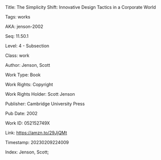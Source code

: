 Title:  The Simplicity Shift: Innovative Design Tactics in a Corporate World

Tags:   works

AKA:    jenson-2002

Seq:    11.50.1

Level:  4 - Subsection

Class:  work

Author: Jenson, Scott

Work Type: Book

Work Rights: Copyright

Work Rights Holder: Scott Jenson

Publisher: Cambridge University Press

Pub Date: 2002

Work ID: 052152749X

Link:   https://amzn.to/29JjQMt

Timestamp: 20230209224009

Index:  Jenson, Scott; 
